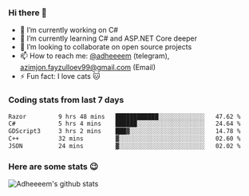 ### Hi there 👋

<!--
**adheeeem/adheeeem** is a ✨ _special_ ✨ repository because its `README.md` (this file) appears on your GitHub profile.

Here are some ideas to get you started:
-->
- 🔭 I’m currently working on C#
- 🌱 I’m currently learning C# and ASP.NET Core deeper
- 👯 I’m looking to collaborate on open source projects
- 📫 How to reach me: [@adheeeem](https://t.me/adheeeem) (telegram), azimjon.fayzulloev99@gmail.com (Email)
- ⚡ Fun fact: I love cats :cat:


### Coding stats from last 7 days
<!--START_SECTION:waka-->

```txt
Razor         9 hrs 48 mins   ████████████░░░░░░░░░░░░░   47.62 %
C#            5 hrs 4 mins    ██████░░░░░░░░░░░░░░░░░░░   24.64 %
GDScript3     3 hrs 2 mins    ███▓░░░░░░░░░░░░░░░░░░░░░   14.78 %
C++           32 mins         ▓░░░░░░░░░░░░░░░░░░░░░░░░   02.60 %
JSON          24 mins         ▓░░░░░░░░░░░░░░░░░░░░░░░░   02.02 %
```

<!--END_SECTION:waka-->

### Here are some stats :wink:
![Adheeeem's github stats](https://github-readme-stats.vercel.app/api?username=adheeeem&show_icons=true&theme=radical)
